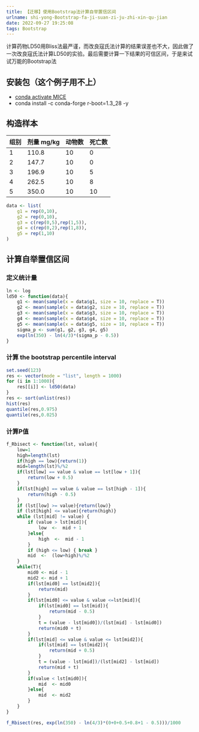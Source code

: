 ```yaml
---
title: 【迁移】使用Bootstrap法计算自举置信区间
urlname: shi-yong-Bootstrap-fa-ji-suan-zi-ju-zhi-xin-qu-jian
date: 2022-09-27 19:25:08
tags: Bootstrap
---
```


计算药物LD50用Bliss法最严谨，而改良寇氏法计算的结果误差也不大，因此做了一次改良寇氏法计算LD50的实验。最后需要计算一下结果的可信区间，于是来试试万能的Bootstrap法

## 安装包（这个例子用不上）

*   [conda activate MICE](/shi-yong-MICE-bao-dui-shu-ju-que-shi-zhi-jin-hang-cha-bu)
*   conda install -c conda-forge r-boot=1.3\_28 -y

## 构造样本
| 组别 | 剂量 mg/kg | 动物数 | 死亡数 |
| ---- | ---------- | ------ | ------ |
| 1    | 110.8      | 10     | 0      |
| 2    | 147.7      | 10     | 0      |
| 3    | 196.9      | 10     | 5      |
| 4    | 262.5      | 10     | 8      |
| 5    | 350.0      | 10     | 10     |

```R
data <- list(
    g1 = rep(0,10),
    g2 = rep(0,10),
    g3 = c(rep(0,5),rep(1,5)),
    g4 = c(rep(0,2),rep(1,8)),
    g5 = rep(1,10)
)
```

## 计算自举置信区间

### 定义统计量

```R
ln <- log
ld50 <- function(data){
    g1 <- mean(sample(x = data$g1, size = 10, replace = T))
    g2 <- mean(sample(x = data$g2, size = 10, replace = T))
    g3 <- mean(sample(x = data$g3, size = 10, replace = T))
    g4 <- mean(sample(x = data$g4, size = 10, replace = T))
    g5 <- mean(sample(x = data$g5, size = 10, replace = T))
    sigma_p <- sum(g1, g2, g3, g4, g5)
    exp(ln(350) - ln(4/3)*(sigma_p - 0.5))
}
```

### 计算 the bootstrap percentile interval

```R
set.seed(123)
res <- vector(mode = "list", length = 1000)
for (i in 1:1000){
    res[[i]] <- ld50(data)
}
res <- sort(unlist(res))
hist(res)
quantile(res,0.975)
quantile(res,0.025)
```

### 计算P值

```R
f_Rbisect <- function(lst, value){
    low=1
    high=length(lst)
    if(high == low){return(1)}
    mid=length(lst)%/%2
    if(lst[low] == value & value == lst[low + 1]){
        return(low + 0.5)
    }
    if(lst[high] == value & value == lst[high - 1]){
        return(high - 0.5)
    }
    if (lst[low] >= value){return(low)}
    if (lst[high] <= value){return(high)}
    while (lst[mid] != value) {
        if (value > lst[mid]){
            low  <-  mid + 1
        }else{
            high  <-  mid - 1
        }
        if (high <= low) { break }
        mid  <-  (low+high)%/%2
    }
    while(T){
        mid0 <- mid - 1
        mid2 <- mid + 1
        if(lst[mid0] == lst[mid2]){
            return(mid)
        }
        if(lst[mid0] <= value & value <=lst[mid]){
            if(lst[mid0] == lst[mid]){
                return(mid - 0.5)
            }
            t = (value - lst[mid0])/(lst[mid] - lst[mid0])
            return(mid0 + t)
        }
        if(lst[mid] <= value & value <= lst[mid2]){
            if(lst[mid] == lst[mid2]){
                return(mid + 0.5)
            }
            t = (value - lst[mid])/(lst[mid2] - lst[mid])
            return(mid + t)
        }
        if(value < lst[mid0]){
            mid  <- mid0
        }else{
            mid  <- mid2
        }
    }
}
```

```R
f_Rbisect(res, exp(ln(350) - ln(4/3)*(0+0+0.5+0.8+1 - 0.5)))/1000
```